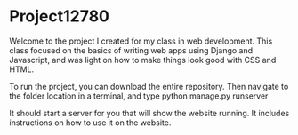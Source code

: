 # Project12780

Welcome to the project I created for my class in web development. This class focused on the basics of writing web apps using Django and Javascript, and was light on how to make things look good with CSS and HTML. 

To run the project, you can download the entire repository. Then navigate to the folder location in a terminal, and type python manage.py runserver

It should start a server for you that will show the website running. It includes instructions on how to use it on the website.